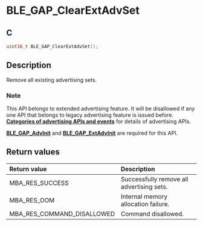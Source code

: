 # BLE_GAP_ClearExtAdvSet

## C

```c
uint16_t BLE_GAP_ClearExtAdvSet();
```

## Description

Remove all existing advertising sets.

### Note

This API belongs to extended advertising feature. It will be disallowed if any one API that belongs to legacy advertising feature is issued before. **[Categories of advertising APIs and events](GUID-6250C306-2D62-4631-A4F9-616BBCCC48AC.md)** for details of advertising APIs.

**[BLE_GAP_AdvInit](GUID-00582C15-26DA-41D8-8125-1FDD13BCF632.md)** and **[BLE_GAP_ExtAdvInit](GUID-D2DBC15F-67D6-431E-9D69-DAE11D195641.md)** are required for this API.

## Return values

|Return value|Description|
|:---|:---|
MBA_RES_SUCCESS|Successfully remove all advertising sets.|
MBA_RES_OOM|Internal memory allocation failure.|
MBA_RES_COMMAND_DISALLOWED|Command disallowed.|
